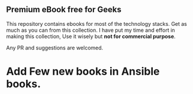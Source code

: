 ## Premium eBook free for Geeks

This repository contains ebooks for most of the technology stacks. Get as much as you can from this collection.
I have put my time and effort in making this collection, Use it wisely but <b>not for commercial purpose</b>.

Any PR and suggestions are welcomed.

# Add Few new books in Ansible books.
